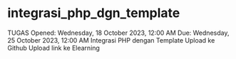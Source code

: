 # integrasi_php_dgn_template
TUGAS Opened: Wednesday, 18 October 2023, 12:00 AM Due: Wednesday, 25 October 2023, 12:00 AM Integrasi PHP dengan Template Upload ke Github Upload link ke Elearning
